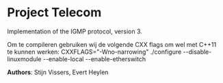 
# Project Telecom

Implementation of the IGMP protocol, version 3.

Om te compileren gebruiken wij de volgende CXX flags om wel met C++11 te kunnen werken:
	CXXFLAGS="-Wno-narrowing" ./configure --disable-linuxmodule --enable-local --enable-etherswitch

**Authors**: Stijn Vissers, Evert Heylen
